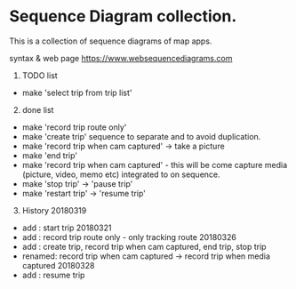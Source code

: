 Sequence Diagram collection.
============================
This is a collection of sequence diagrams of map apps.

syntax & web page
https://www.websequencediagrams.com

1. TODO list
- make 'select trip from trip list'

2. done list
- make 'record trip route only'
- make 'create trip' sequence to separate and to avoid duplication.
- make 'record trip when cam captured' -> take a picture
- make 'end trip'
- make 'record trip when cam captured' - this will be come capture media (picture, video, memo etc) integrated to on sequence.
- make 'stop trip' -> 'pause trip'
- make 'restart trip' -> 'resume trip'

3. History
20180319
- add : start trip
20180321
- add : record trip route only - only tracking route
20180326
- add :  create trip, record trip when cam captured, end trip, stop trip
- renamed: record trip when cam captured -> record trip when media captured
20180328
- add : resume trip
